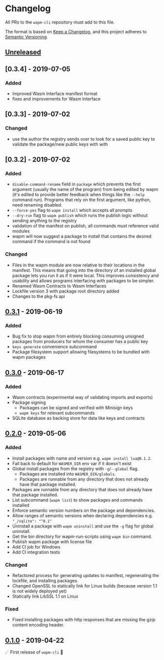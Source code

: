 # Changelog

All PRs to the `wapm-cli` repository must add to this file.

The format is based on [Keep a Changelog](https://keepachangelog.com/en/1.0.0/),
and this project adheres to [Semantic Versioning](https://semver.org/spec/v2.0.0.html).

## **[Unreleased]**
## [0.3.4] - 2019-07-05
### Added
- Improved Wasm Interface manifest format
- fixes and improvements for Wasm Interface

## [0.3.3] - 2019-07-02
### Changed
- use the author the registry sends over to look for a saved public key to validate the package/new public keys with with

## [0.3.2] - 2019-07-02
### Added
- `disable-command-rename` field in `package` which prevents the first argument (usually the name of the program) from being edited by wapm (it's edited to provide better feedback when things like the `--help` command run). Programs that rely on the first argument, like python, need renaming disabled.
- `--force-yes` flag to `wapm install` which accepts all prompts
- `--dry-run` flag to `wapm publish` which runs the publish logic without sending anything to the registry
- validation of the manifest on publish, all commands must reference valid modules
- wapm will now suggest a package to install that contains the desired command if the command is not found

### Changed
- Files in the wapm module are now relative to their locations in the manifest. This means that going into the directory of an installed global package lets you run it as if it were local. This improves consistency and usability and allows programs interfacing with packages to be simpler.
- Renamed Wasm Contracts to Wasm Interfaces
- Lockfile version 3 with package root directory added
- Changes to the pkg-fs api

## [0.3.1] - 2019-06-19
### Added
- Bug fix to stop wapm from entirely blocking consuming unsigned packages from producers for whom the consumer has a public key
- `keys generate` convenience subcommand
- Package filesystem support allowing filesystems to be bundled with wapm packages

## [0.3.0] - 2019-06-17
### Added
- Wasm contracts (experimental way of validating imports and exports)
- Package signing
  - Packages can be signed and verified with Minisign keys
  - `wapm keys` for relevant subcommands
- SQLite database as backing store for data like keys and contracts

## [0.2.0] - 2019-05-06
### Added
- Install packages with name and version e.g. `wapm install lua@0.1.2`.
- Fall back to default for `WASMER_DIR` env var if it doesn't exist
- Global install packages from the registry with `-g`/`--global` flag.
  - Packages are installed into `WASMER_DIR/globals`.
  - Packages are runnable from any directory that does not already have that package installed.
- Packages are runnable from any directory that does not already have that package installed.
- List subcommand (`wapm list`) to show packages and commands installed
- Enforce semantic version numbers on the package and dependencies.
- Allow ranges of semantic versions when declaring dependencies e.g. `"_/sqlite": "^0.1"`
- Uninstall a package with `wapm uninstall` and use the `-g` flag for global uninstall.
- Get the bin directory for wapm-run-scripts using `wapm bin` command.
- Publish wapm package with license file
- Add CI job for Windows
- Add CI integration tests
### Changed
- Refactored process for generating updates to manifest, regenerating the lockfile, and installing packages.
- Changed OpenSSL to statically link for Linux builds (because version 1.1 is not widely deployed yet)
- Statically link LibSSL 1.1 on Linux
### Fixed
- Fixed installing packages with http responses that are missing the gzip content encoding header.

## [0.1.0] - 2019-04-22
☄ First release of `wapm-cli` 🌌

[Unreleased]: https://github.com/wasmerio/wapm-cli/compare/v0.3.1...HEAD
[0.3.1]: https://github.com/wasmerio/wapm-cli/releases/tag/v0.3.1
[0.3.0]: https://github.com/wasmerio/wapm-cli/releases/tag/v0.3.0
[0.2.0]: https://github.com/wasmerio/wapm-cli/releases/tag/v0.2.0
[0.1.0]: https://github.com/wasmerio/wapm-cli/releases/tag/v0.1.0
